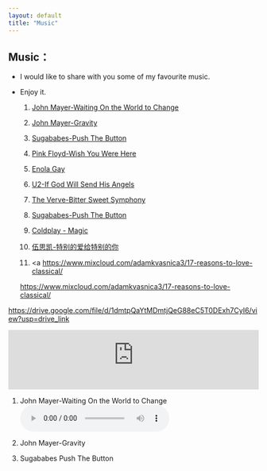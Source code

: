 ```yaml
---
layout: default
title: "Music"
---
```


## Music：

* I would like to share with you some of my favourite music.
* Enjoy it.
  
     1.  <a href="my_music/John_Mayer_Waiting_On_the_World_to_Change.mp3">John Mayer-Waiting On the World to Change</a>
  
     2.  <a href="my_music/John_Mayer_Gravity.mp3">John Mayer-Gravity</a>
  
     3.  <a href="my_music/Sugababes  Push The Button Official Music Video.mp3">Sugababes-Push The Button</a>

     4.  <a href="my_music/Pink Floyd  Wish You Were Here.mp3">Pink Floyd-Wish You Were Here</a>

     5.  <a href="my_music/Enola Gay.mp3">Enola Gay</a>
  
     6.  <a href="my_music/U2  If God Will Send His Angels Official Music Video.mp3">U2-If God Will Send His Angels</a>
  
     7.  <a href="my_music/The Verve  Bitter Sweet Symphony.mp3">The Verve-Bitter Sweet Symphony</a>
  
     8.  <a href="my_music/Sugababes  Push The Button Official Music Video.mp3">Sugababes-Push The Button </a>
     
     9.  <a href="my_music/Coldplay - Magic.mp3"> Coldplay - Magic</a>
     
     10.  <a href="my_music/伍思凯-特别的爱给特别的你.mp3"> 伍思凯-特别的爱给特别的你 </a>

     11. <a https://www.mixcloud.com/adamkvasnica3/17-reasons-to-love-classical/ </a>

     https://www.mixcloud.com/adamkvasnica3/17-reasons-to-love-classical/

https://drive.google.com/file/d/1dmtpQaYtMDmtjQeG88eC5T0DExh7CyI6/view?usp=drive_link


<iframe width="100%" height="120" src="https://player-widget.mixcloud.com/widget/iframe/?hide_cover=1&feed=%2Fadamkvasnica3%2F17-reasons-to-love-classical%2F" frameborder="0" ></iframe>

 

1. John Mayer-Waiting On the World to Change
    <audio controls>
    <source src="my_music/John_Mayer_Waiting_On_the_World_to_Change.mp3" type="audio/mpeg">
    <embed src="http://www.xiami.com/widget/0_3515679/singlePlayer.swf" type="application/x-shockwave-flash" width="1" height="1" wmode="transparent">

2. John Mayer-Gravity
    <source src="my_music/John_Mayer_Gravity.mp3" type="audio/mpeg">
    <embed src="http://www.xiami.com/widget/0_3515679/singlePlayer.swf" type="application/x-shockwave-flash" width="0.1" height="0.1" wmode="transparent">

3. Sugababes Push The Button
    <source src="my_music/Sugababes  Push The Button Official Music Video.mp3" type="audio/mpeg">
    <embed src="http://www.xiami.com/widget/0_3515679/singlePlayer.swf" type="application/x-shockwave-flash" width="0.1" height="0.1" wmode="transparent">





